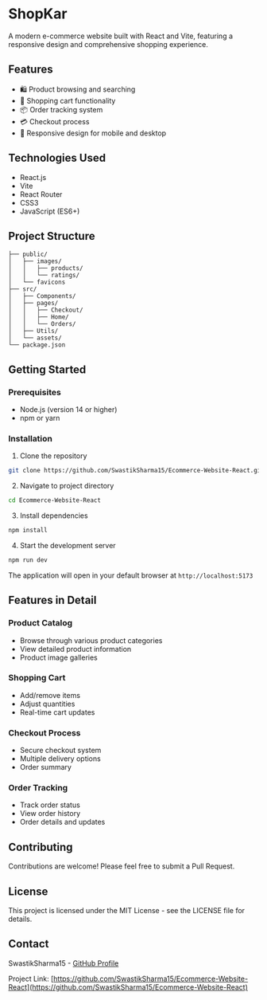 # ShopKar

A modern e-commerce website built with React and Vite, featuring a responsive design and comprehensive shopping experience.

## Features

- 🛍️ Product browsing and searching
- 🛒 Shopping cart functionality
- 📦 Order tracking system
- 💳 Checkout process
- 📱 Responsive design for mobile and desktop

## Technologies Used

- React.js
- Vite
- React Router
- CSS3
- JavaScript (ES6+)

## Project Structure

```
├── public/
│   ├── images/
│   │   ├── products/
│   │   └── ratings/
│   └── favicons
├── src/
│   ├── Components/
│   ├── pages/
│   │   ├── Checkout/
│   │   ├── Home/
│   │   └── Orders/
│   ├── Utils/
│   └── assets/
└── package.json
```

## Getting Started

### Prerequisites

- Node.js (version 14 or higher)
- npm or yarn

### Installation

1. Clone the repository
```bash
git clone https://github.com/SwastikSharma15/Ecommerce-Website-React.git
```

2. Navigate to project directory
```bash
cd Ecommerce-Website-React
```

3. Install dependencies
```bash
npm install
```

4. Start the development server
```bash
npm run dev
```

The application will open in your default browser at `http://localhost:5173`

## Features in Detail

### Product Catalog
- Browse through various product categories
- View detailed product information
- Product image galleries

### Shopping Cart
- Add/remove items
- Adjust quantities
- Real-time cart updates

### Checkout Process
- Secure checkout system
- Multiple delivery options
- Order summary

### Order Tracking
- Track order status
- View order history
- Order details and updates

## Contributing

Contributions are welcome! Please feel free to submit a Pull Request.

## License

This project is licensed under the MIT License - see the LICENSE file for details.

## Contact

SwastikSharma15 - [GitHub Profile](https://github.com/SwastikSharma15)

Project Link: [https://github.com/SwastikSharma15/Ecommerce-Website-React](https://github.com/SwastikSharma15/Ecommerce-Website-React)
